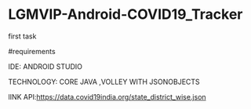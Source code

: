 # LGMVIP-Android-COVID19_Tracker
first task 


#requirements 


IDE: ANDROID STUDIO


TECHNOLOGY: CORE JAVA ,VOLLEY WITH JSONOBJECTS


lINK API:https://data.covid19india.org/state_district_wise.json



